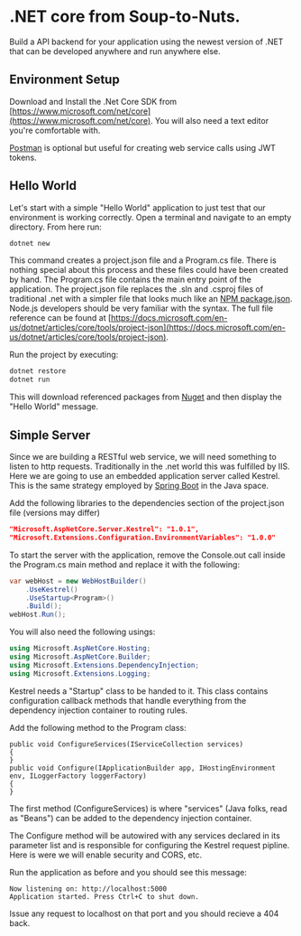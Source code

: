 # .NET core from Soup-to-Nuts.

Build a API backend for your application using the newest version of .NET that can be developed anywhere and run anywhere else.

## Environment Setup

Download and Install the .Net Core SDK from [https://www.microsoft.com/net/core](https://www.microsoft.com/net/core). You will also need a text editor you're comfortable with. 

[Postman](https://www.getpostman.com) is optional but useful for creating web service calls using JWT tokens.


## Hello World

Let's start with a simple "Hello World" application to just test that our environment is working correctly. Open a terminal and navigate to an empty directory. From here run:
```bash
dotnet new
```
This command creates a project.json file and a Program.cs file. There is nothing special about this process and these files could have been created by hand. The Program.cs file contains the main entry point of the application. The project.json file replaces the .sln and .csproj files of traditional .net with a simpler file that looks much like an [NPM package.json](https://docs.npmjs.com/files/package.json). Node.js developers should be very familiar with the syntax. The full file reference can be found at [https://docs.microsoft.com/en-us/dotnet/articles/core/tools/project-json](https://docs.microsoft.com/en-us/dotnet/articles/core/tools/project-json).

Run the project by executing:
```bash
dotnet restore
dotnet run
```
This will download referenced packages from [Nuget](https://www.nuget.org) and then display the "Hello World" message.

## Simple Server 

Since we are building a RESTful web service, we will need something to listen to http requests. Traditionally in the .net world this was fulfilled by IIS. Here we are going to use an embedded application server called Kestrel. This is the same strategy employed by [Spring Boot](https://spring.io/guides/gs/rest-service/) in the Java space.

Add the following libraries to the dependencies section of the project.json file (versions may differ)
```json
"Microsoft.AspNetCore.Server.Kestrel": "1.0.1",
"Microsoft.Extensions.Configuration.EnvironmentVariables": "1.0.0"
```

To start the server with the application, remove the Console.out call inside the Program.cs main method and replace it with the following:
```C#
var webHost = new WebHostBuilder()
    .UseKestrel()
    .UseStartup<Program>()
    .Build();
webHost.Run();
```
You will also need the following usings:
```C#
using Microsoft.AspNetCore.Hosting;
using Microsoft.AspNetCore.Builder;
using Microsoft.Extensions.DependencyInjection;
using Microsoft.Extensions.Logging;
```

Kestrel needs a "Startup" class to be handed to it. This class contains configuration callback methods that handle everything from the dependency injection container to routing rules.

Add the following method to the Program class:
```
public void ConfigureServices(IServiceCollection services)
{
}
public void Configure(IApplicationBuilder app, IHostingEnvironment env, ILoggerFactory loggerFactory)
{
}
```

The first method (ConfigureServices) is where "services" (Java folks, read as "Beans") can be added to the dependency injection container.

The Configure method will be autowired with any services declared in its parameter list and is responsible for configuring the Kestrel request pipline. Here is were we will enable security and CORS, etc.

Run the application as before and you should see this message:
```
Now listening on: http://localhost:5000
Application started. Press Ctrl+C to shut down.
```
Issue any request to localhost on that port and you should recieve a 404 back.

